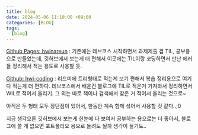 ```yaml
---
title: blog
date: 2024-05-06 11:10:00 +09:00
categories: [BLOG]
tags: 
  [blog]
---
```


[Github Pages: hwinareun](https://hwinareun.github.io) 
: 기존에는 데브코스 시작하면서 과제제출 겸 TIL, 공부용으로 만들었는데, 깃허브에서 보는게 더 편해서 이곳에는 TIL이랑 코딩하면서 만난 에러들 정리해서 적는 용도로 사용할 듯.

[Github: hwi-coding](https://github.com/hwinareun/hwi-coding)
: 리드미에 트리형태로 적는게 보기 편해서 복습 정리용으로 여기다 적는게 더 편하다. 데브코스에서 배운건 블로그에 TIL로 적은거 가져와서 정리하면서 WIL로 적어서 올리기. 그 외는 따로 책이나 검색해서 찾은 거 적어서 올리는 것으로~

아직은 두 형태 모두 장단점이 있어서, 한동안 계속 함께 섞어서 사용할 것 같다..;0

지금 생각으론 깃허브에서 보는게 한눈에 다 보여서 공부하는 용으로는 더 좋아서, 블로그에 쓸 게 없으면 포트폴리오 용으로 돌려도 될까 생각이 들기도..